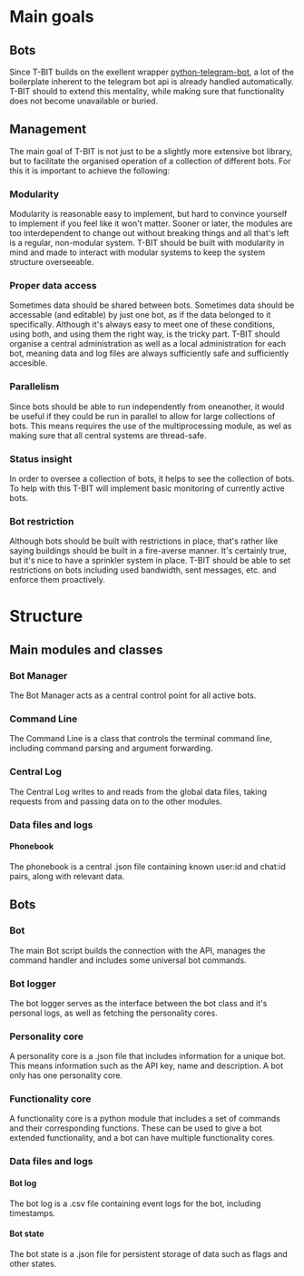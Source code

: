 # Main goals

## Bots
Since T-BIT builds on the exellent wrapper [python-telegram-bot](https://python-telegram-bot.org/), a lot of the boilerplate inherent to the telegram bot api is already handled automatically. T-BIT should to extend this mentality, while making sure that functionality does not become unavailable or buried.

## Management
The main goal of T-BIT is not just to be a slightly more extensive bot library, but to facilitate the organised operation of a collection of different bots. For this it is important to achieve the following:

### Modularity
Modularity is reasonable easy to implement, but hard to convince yourself to implement if you feel like it won't matter. Sooner or later, the modules are too interdependent to change out without breaking things and all that's left is a regular, non-modular system. T-BIT should be built with modularity in mind and made to interact with modular systems to keep the system structure overseeable.

### Proper data access
Sometimes data should be shared between bots. Sometimes data should be accessable (and editable) by just one bot, as if the data belonged to it specifically. Although it's always easy to meet one of these conditions, using both, and using them the right way, is the tricky part. T-BIT should organise a central administration as well as a local administration for each bot, meaning data and log files are always sufficiently safe and sufficiently accesible.

### Parallelism
Since bots should be able to run independently from oneanother, it would be useful if they could be run in parallel to allow for large collections of bots. This means requires the use of the multiprocessing module, as wel as making sure that all central systems are thread-safe.

### Status insight
In order to oversee a collection of bots, it helps to see the collection of bots. To help with this T-BIT will implement basic monitoring of currently active bots.

### Bot restriction
Although bots should be built with restrictions in place, that's rather like saying buildings should be built in a fire-averse manner. It's certainly true, but it's nice to have a sprinkler system in place. T-BIT should be able to set restrictions on bots including used bandwidth, sent messages, etc. and enforce them proactively.

# Structure
## Main modules and classes
### Bot Manager
The Bot Manager acts as a central control point for all active bots.

### Command Line
The Command Line is a class that controls the terminal command line, including command parsing and argument forwarding.

### Central Log
The Central Log writes to and reads from the global data files, taking requests from and passing data on to the other modules.

### Data files and logs
#### Phonebook
The phonebook is a central .json file containing known user:id and chat:id pairs, along with relevant data.

## Bots
### Bot
The main Bot script builds the connection with the API, manages the command handler and includes some universal bot commands.

### Bot logger
The bot logger serves as the interface between the bot class and it's personal logs, as well as fetching the personality cores.

### Personality core
A personality core is a .json file that includes information for a unique bot. This means information such as the API key, name and description. A bot only has one personality core.

### Functionality core
A functionality core is a python module that includes a set of commands and their corresponding functions. These can be used to give a bot extended functionality, and a bot can have multiple functionality cores.

### Data files and logs
#### Bot log
The bot log is a .csv file containing event logs for the bot, including timestamps.

#### Bot state
The bot state is a .json file for persistent storage of data such as flags and other states.
